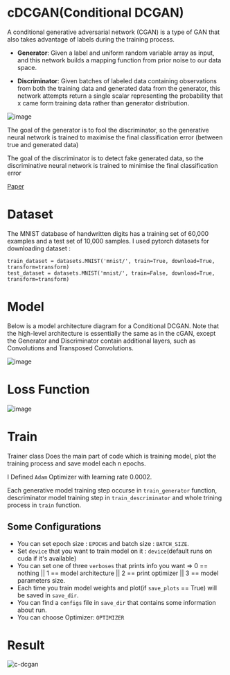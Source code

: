 # cDCGAN(Conditional DCGAN)
A conditional generative adversarial network (CGAN) is a type of GAN that also takes advantage of labels during the training process.

* **Generator**: Given a label and uniform random variable array as input, and this network builds a mapping function from prior noise to our data space.

* **Discriminator**: Given batches of labeled data containing observations from both the training data and generated data from the generator, this network attempts return a single scalar representing the probability that x came form training data rather than generator distribution.

![image](https://user-images.githubusercontent.com/47561760/192095950-22efa2bf-ab8b-43d0-a3b7-36772ef3abc1.png)

The goal of the generator is to fool the discriminator, so the generative neural network is trained to maximise the final classification error (between true and generated data)

The goal of the discriminator is to detect fake generated data, so the discriminative neural network is trained to minimise the final classification error

[Paper](https://arxiv.org/abs/1411.1784)

# Dataset
The MNIST database of handwritten digits has a training set of 60,000 examples and a test set of 10,000 samples.
I used pytorch datasets for downloading dataset : 
```
train_dataset = datasets.MNIST('mnist/', train=True, download=True, transform=transform)
test_dataset = datasets.MNIST('mnist/', train=False, download=True, transform=transform)
```

# Model

Below is a model architecture diagram for a Conditional DCGAN. Note that the high-level architecture is essentially the same as in the cGAN, except the Generator and Discriminator contain additional layers, such as Convolutions and Transposed Convolutions.

![image](https://user-images.githubusercontent.com/47561760/192096043-2988611f-a0d8-43b1-be21-0af33136163d.png)

# Loss Function
![image](https://user-images.githubusercontent.com/47561760/192096070-c79cfb54-a875-498b-9118-64305973e8d8.png)


# Train
Trainer class Does the main part of code which is training model, plot the training process and save model each n epochs.

I Defined `Adam` Optimizer with learning rate 0.0002.

Each generative model training step occurse in `train_generator` function, descriminator model training step in `train_descriminator` and whole trining process in 
`train` function.

## Some Configurations
 
*   You can set epoch size : `EPOCHS` and batch size : `BATCH_SIZE`.
*   Set `device` that you want to train model on it : `device`(default runs on cuda if it's available)
*   You can set one of three `verboses` that prints info you want => 0 == nothing || 1 == model architecture || 2 == print optimizer || 3 == model parameters size.
*   Each time you train model weights and plot(if `save_plots` == True) will be saved in `save_dir`.
*   You can find a `configs` file in `save_dir` that contains some information about run. 
*   You can choose Optimizer: `OPTIMIZER` 

# Result

![c-dcgan](https://user-images.githubusercontent.com/47561760/192878304-8893a17a-bdc5-4c43-8d18-586d88249912.png)
